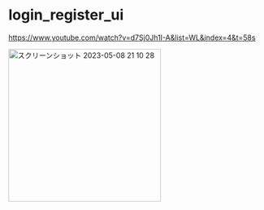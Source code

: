 # login_register_ui
https://www.youtube.com/watch?v=d7Sj0Jh1I-A&list=WL&index=4&t=58s

<img width="300" alt="スクリーンショット 2023-05-08 21 10 28" src="https://user-images.githubusercontent.com/47273077/236820357-2f195c22-7f95-440c-a9a3-a99f24531b0c.gif">
